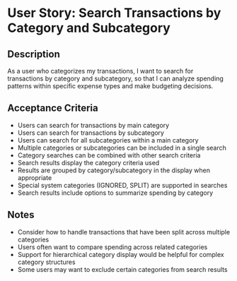 # User Story: Search Transactions by Category and Subcategory

<!-- AI generated and maintained by Claude 3.7 Sonnet -->

## Description
As a user who categorizes my transactions, I want to search for transactions by category and subcategory, so that I can analyze spending patterns within specific expense types and make budgeting decisions.

## Acceptance Criteria
- Users can search for transactions by main category
- Users can search for transactions by subcategory
- Users can search for all subcategories within a main category
- Multiple categories or subcategories can be included in a single search
- Category searches can be combined with other search criteria
- Search results display the category criteria used
- Results are grouped by category/subcategory in the display when appropriate
- Special system categories (IGNORED, SPLIT) are supported in searches
- Search results include options to summarize spending by category

## Notes
- Consider how to handle transactions that have been split across multiple categories
- Users often want to compare spending across related categories
- Support for hierarchical category display would be helpful for complex category structures
- Some users may want to exclude certain categories from search results 